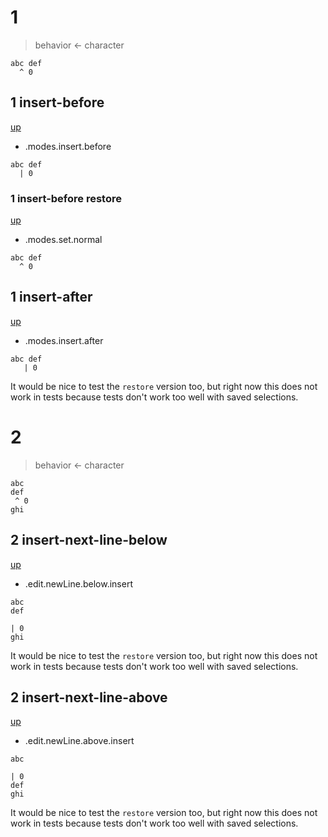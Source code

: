 # 1

> behavior <- character

```
abc def
  ^ 0
```

## 1 insert-before
[up](#1)

- .modes.insert.before

```
abc def
  | 0
```

### 1 insert-before restore
[up](#1-insert-before)

- .modes.set.normal

```
abc def
  ^ 0
```

## 1 insert-after
[up](#1)

- .modes.insert.after

```
abc def
   | 0
```

It would be nice to test the `restore` version too, but right now this does not
work in tests because tests don't work too well with saved selections.

# 2

> behavior <- character

```
abc
def
 ^ 0
ghi
```

## 2 insert-next-line-below
[up](#2)

- .edit.newLine.below.insert

```
abc
def

| 0
ghi
```

It would be nice to test the `restore` version too, but right now this does not
work in tests because tests don't work too well with saved selections.

## 2 insert-next-line-above
[up](#2)

- .edit.newLine.above.insert

```
abc

| 0
def
ghi
```

It would be nice to test the `restore` version too, but right now this does not
work in tests because tests don't work too well with saved selections.
